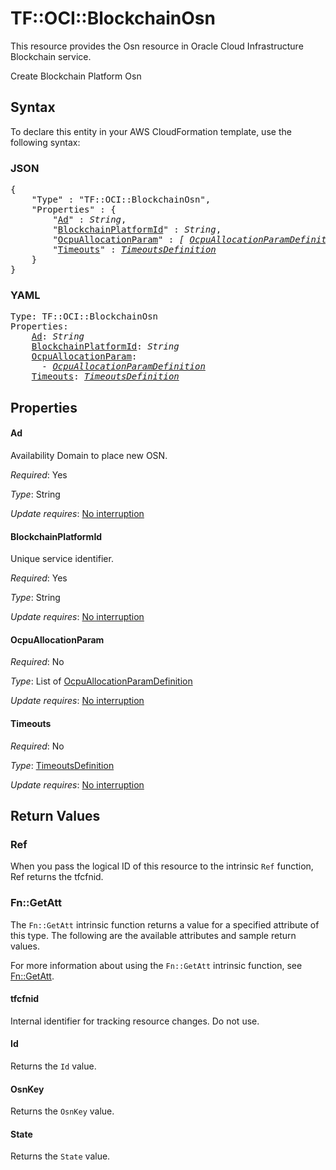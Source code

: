 # TF::OCI::BlockchainOsn

This resource provides the Osn resource in Oracle Cloud Infrastructure Blockchain service.

Create Blockchain Platform Osn

## Syntax

To declare this entity in your AWS CloudFormation template, use the following syntax:

### JSON

<pre>
{
    "Type" : "TF::OCI::BlockchainOsn",
    "Properties" : {
        "<a href="#ad" title="Ad">Ad</a>" : <i>String</i>,
        "<a href="#blockchainplatformid" title="BlockchainPlatformId">BlockchainPlatformId</a>" : <i>String</i>,
        "<a href="#ocpuallocationparam" title="OcpuAllocationParam">OcpuAllocationParam</a>" : <i>[ <a href="ocpuallocationparamdefinition.md">OcpuAllocationParamDefinition</a>, ... ]</i>,
        "<a href="#timeouts" title="Timeouts">Timeouts</a>" : <i><a href="timeoutsdefinition.md">TimeoutsDefinition</a></i>
    }
}
</pre>

### YAML

<pre>
Type: TF::OCI::BlockchainOsn
Properties:
    <a href="#ad" title="Ad">Ad</a>: <i>String</i>
    <a href="#blockchainplatformid" title="BlockchainPlatformId">BlockchainPlatformId</a>: <i>String</i>
    <a href="#ocpuallocationparam" title="OcpuAllocationParam">OcpuAllocationParam</a>: <i>
      - <a href="ocpuallocationparamdefinition.md">OcpuAllocationParamDefinition</a></i>
    <a href="#timeouts" title="Timeouts">Timeouts</a>: <i><a href="timeoutsdefinition.md">TimeoutsDefinition</a></i>
</pre>

## Properties

#### Ad

Availability Domain to place new OSN.

_Required_: Yes

_Type_: String

_Update requires_: [No interruption](https://docs.aws.amazon.com/AWSCloudFormation/latest/UserGuide/using-cfn-updating-stacks-update-behaviors.html#update-no-interrupt)

#### BlockchainPlatformId

Unique service identifier.

_Required_: Yes

_Type_: String

_Update requires_: [No interruption](https://docs.aws.amazon.com/AWSCloudFormation/latest/UserGuide/using-cfn-updating-stacks-update-behaviors.html#update-no-interrupt)

#### OcpuAllocationParam

_Required_: No

_Type_: List of <a href="ocpuallocationparamdefinition.md">OcpuAllocationParamDefinition</a>

_Update requires_: [No interruption](https://docs.aws.amazon.com/AWSCloudFormation/latest/UserGuide/using-cfn-updating-stacks-update-behaviors.html#update-no-interrupt)

#### Timeouts

_Required_: No

_Type_: <a href="timeoutsdefinition.md">TimeoutsDefinition</a>

_Update requires_: [No interruption](https://docs.aws.amazon.com/AWSCloudFormation/latest/UserGuide/using-cfn-updating-stacks-update-behaviors.html#update-no-interrupt)

## Return Values

### Ref

When you pass the logical ID of this resource to the intrinsic `Ref` function, Ref returns the tfcfnid.

### Fn::GetAtt

The `Fn::GetAtt` intrinsic function returns a value for a specified attribute of this type. The following are the available attributes and sample return values.

For more information about using the `Fn::GetAtt` intrinsic function, see [Fn::GetAtt](https://docs.aws.amazon.com/AWSCloudFormation/latest/UserGuide/intrinsic-function-reference-getatt.html).

#### tfcfnid

Internal identifier for tracking resource changes. Do not use.

#### Id

Returns the <code>Id</code> value.

#### OsnKey

Returns the <code>OsnKey</code> value.

#### State

Returns the <code>State</code> value.

